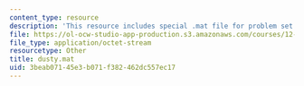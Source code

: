 ```yaml
---
content_type: resource
description: 'This resource includes special .mat file for problem set 7. '
file: https://ol-ocw-studio-app-production.s3.amazonaws.com/courses/12-009j-theoretical-environmental-analysis-spring-2015/3beab07145e3b071f382462dc557ec17_dusty.mat
file_type: application/octet-stream
resourcetype: Other
title: dusty.mat
uid: 3beab071-45e3-b071-f382-462dc557ec17
---
```

